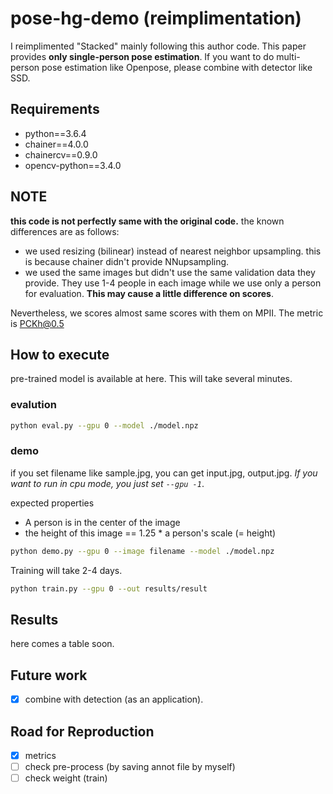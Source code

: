 pose-hg-demo (reimplimentation)
=====

I reimplimented "Stacked" mainly following this author code.
This paper provides **only single-person pose estimation**. If you want to do multi-person pose estimation like Openpose, please combine with detector like SSD.

## Requirements
- python==3.6.4
- chainer==4.0.0
- chainercv==0.9.0
- opencv-python==3.4.0

## NOTE
**this code is not perfectly same with the original code.**
the known differences are as follows:
- we used resizing (bilinear) instead of nearest neighbor upsampling. this is because chainer didn't provide NNupsampling.
- we used the same images but didn't use the same validation data they provide. They use 1-4 people in each image while we use only a person for evaluation. **This may cause a little difference on scores**.

Nevertheless, we scores almost same scores with them on MPII.
The metric is PCKh@0.5

## How to execute
pre-trained model is available at here. This will take several minutes.

### evalution
```bash
python eval.py --gpu 0 --model ./model.npz
```

### demo
if you set filename like sample.jpg, you can get input.jpg, output.jpg. *If you want to run in cpu mode, you just set `--gpu -1`*.

expected properties
- A person is in the center of the image
- the height of this image == 1.25 * a person's scale (= height)

```bash
python demo.py --gpu 0 --image filename --model ./model.npz
```

Training will take 2-4 days.
```bash
python train.py --gpu 0 --out results/result
```

## Results
here comes a table soon.

## Future work
- [x] combine with detection (as an application).

## Road for Reproduction
- [x] metrics
- [ ] check pre-process (by saving annot file by myself)
- [ ] check weight (train)

